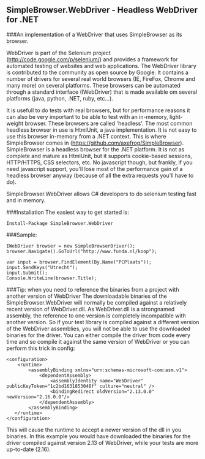 SimpleBrowser.WebDriver - Headless WebDriver for .NET
-----------------------------------------------------

###An implementation of a WebDriver that uses SimpleBrowser as its browser. 

WebDriver is part of the Selenium project (http://code.google.com/p/selenium/) and provides a framework for automated testing of websites and web applications. The WebDriver library is contributed to the community as open source by Google. It contains a number of drivers for several real world browsers (IE, FireFox, Chrome and many more) on several platforms. These browsers can be automated through a standard interface (IWebDriver) that is made available om several platforms (java, python, .NET, ruby, etc...).

It is usefull to do tests with real browsers, but for performance reasons it can also be very important to be able to test with an in-memory, light-weight browser. These browsers are called 'headless'. The most common headless browser in use is HtmlUnit, a java implementation. It is not easy to use this browser in-memory from a .NET context. This is where SimpleBrowser comes in (https://github.com/axefrog/SimpleBrowser). SimpleBrowser is a headless browser for the .NET platform. It is not as complete and mature as HtmlUnit, but it supports cookie-based sessions, HTTP/HTTPS, CSS selectors, etc. No javascript though, but frankly, if you need javascript support, you'll lose most of the performance gain of a headless browser anyway (because of all the extra requests you'll have to do).

SimpleBrowser.WebDriver allows C# developers to do selenium testing fast and in memory.

###Installation
The easiest way to get started is:

    Install-Package SimpleBrowser.WebDriver


###Sample:

    IWebDriver browser = new SimpleBrowserDriver();
    browser.Navigate().GoToUrl("http://www.funda.nl/koop");

    var input = browser.FindElement(By.Name("PCPlaats"));
    input.SendKeys("Utrecht");
    input.Submit();
    Console.WriteLine(browser.Title);

###Tip: when you need to reference the binaries from a project with another version of WebDriver
The downloadable binaries of the SimpleBrowser.WebDriver will normally be compiled against a relatively recent version of WebDriver.dll. As WebDriver.dll is a strongnamed assembly, the reference to one version is completely incompatible with another version. So if your test library is compiled against a different version of the WebDriver assemblies, you will not be able to use the downloaded binaries for the driver. You can either compile the driver from code every time and so compile it against the same version of WebDriver or you can perform this trick in config:

    <configuration>
        <runtime>
            <assemblyBinding xmlns="urn:schemas-microsoft-com:asm.v1">
                <dependentAssembly>
                    <assemblyIdentity name="WebDriver" publicKeyToken="1c2bd1631853048f" culture="neutral" />
                    <bindingRedirect oldVersion="2.13.0.0" newVersion="2.16.0.0"/>
                </dependentAssembly>
            </assemblyBinding>
       </runtime>
    </configuration>

This will cause the runtime to accept a newer version of the dll in you binaries. In this example you would have downloaded the binaries for the driver compiled against version 2.13 of WebDriver, while your tests are more up-to-date (2.16).